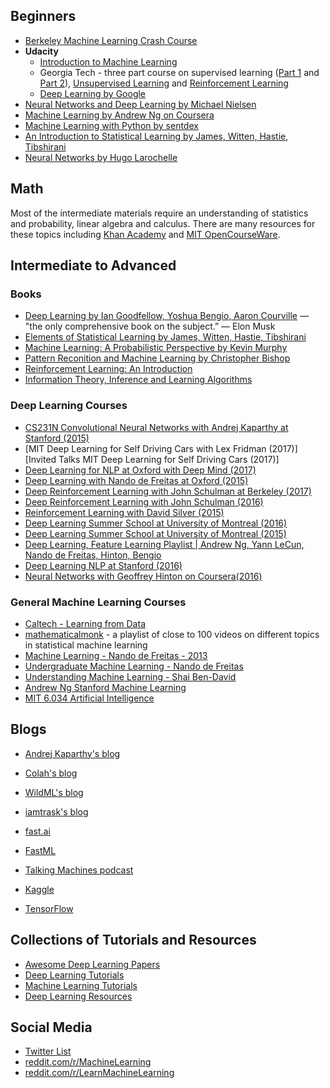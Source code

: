 ## Beginners
* [Berkeley Machine Learning Crash Course](https://ml.berkeley.edu/blog/2016/11/06/tutorial-1/)
* **Udacity**
    * [Introduction to Machine Learning](https://www.youtube.com/playlist?list=PLAwxTw4SYaPkQXg8TkVdIvYv4HfLG7SiH)
    * Georgia Tech - three part course on supervised learning ([Part 1](https://www.youtube.com/playlist?list=PLAwxTw4SYaPl0N6-e1GvyLp5-MUMUjOKo) and [Part 2](https://www.youtube.com/playlist?list=PLAwxTw4SYaPlkESDcHD-0oqVx5sAIgz7O)), [Unsupervised Learning](https://www.youtube.com/playlist?list=PLAwxTw4SYaPmaHhu-Lz3mhLSj-YH-JnG7) and [Reinforcement Learning](https://www.youtube.com/playlist?list=PLAwxTw4SYaPnidDwo9e2c7ixIsu_pdSNp)
   * [Deep Learning by Google](https://www.youtube.com/playlist?list=PLAwxTw4SYaPn_OWPFT9ulXLuQrImzHfOV)
* [Neural Networks and Deep Learning by Michael Nielsen](http://neuralnetworksanddeeplearning.com)
* [Machine Learning by Andrew Ng on Coursera](https://www.youtube.com/playlist?list=PLVJA7edNhnRTYqqW5zIj0gkVmxWnkXqTP)
* [Machine Learning with Python by sentdex](https://www.youtube.com/playlist?list=PLQVvvaa0QuDfKTOs3Keq_kaG2P55YRn5v)
* [An Introduction to Statistical Learning by James, Witten, Hastie, Tibshirani](http://www-bcf.usc.edu/~gareth/ISL/ISLR%20First%20Printing.pdf)
* [Neural Networks by Hugo Larochelle](https://www.youtube.com/playlist?list=PL6Xpj9I5qXYEcOhn7TqghAJ6NAPrNmUBH)

## Math

Most of the intermediate materials require an understanding of statistics and probability, linear algebra and calculus. There are many resources for these topics including [Khan Academy](https://www.khanacademy.org) and [MIT OpenCourseWare](https://ocw.mit.edu/).

## Intermediate to Advanced

### Books

* [Deep Learning by Ian Goodfellow, Yoshua Bengio, Aaron Courville](http://www.deeplearningbook.org/) — "the only comprehensive book on the subject.” — Elon Musk
* [Elements of Statistical Learning  by James, Witten, Hastie, Tibshirani](http://statweb.stanford.edu/~tibs/ElemStatLearn/printings/ESLII_print10.pdf)
* [Machine Learning: A Probabilistic Perspective by Kevin Murphy](https://www.cse.iitk.ac.in/users/aayush/mail/machineLearningAProbabilisticPerspectiveMurphy.pdf)
* [Pattern Reconition and Machine Learning by Christopher Bishop](http://users.isr.ist.utl.pt/~wurmd/Livros/school/Bishop%20-%20Pattern%20Recognition%20And%20Machine%20Learning%20-%20Springer%20%202006.pdf)
* [Reinforcement Learning: An Introduction](http://people.inf.elte.hu/lorincz/Files/RL_2006/SuttonBook.pdf)
* [Information Theory, Inference and Learning Algorithms](http://www.inference.phy.cam.ac.uk/itprnn/book.pdf)

### Deep Learning Courses

* [CS231N Convolutional Neural Networks with Andrej Kaparthy at Stanford (2015)](https://www.youtube.com/playlist?list=PL16j5WbGpaM0_Tj8CRmurZ8Kk1gEBc7fg)
* [MIT Deep Learning for Self Driving Cars with Lex Fridman (2017)]
   [Invited Talks MIT Deep Learning for Self Driving Cars (2017)]
* [Deep Learning for NLP at Oxford with Deep Mind (2017)](https://www.youtube.com/playlist?list=PL613dYIGMXoZBtZhbyiBqb0QtgK6oJbpm)
* [Deep Learning with Nando de Freitas at Oxford (2015)](https://www.youtube.com/playlist?list=PLE6Wd9FR--EfW8dtjAuPoTuPcqmOV53Fu)
* [Deep Reinforcement Learning with John Schulman at Berkeley (2017)](https://www.youtube.com/playlist?list=PLkFD6_40KJIwTmSbCv9OVJB3YaO4sFwkX)
* [Deep Reinforcement Learning with John Schulman (2016)](https://www.youtube.com/watch?v=aUrX-rP_ss4)
* [Reinforcement Learning with David Silver (2015)](https://www.youtube.com/watch?v=2pWv7GOvuf0)
* [Deep Learning Summer School at University of Montreal (2016)](http://videolectures.net/deeplearning2016_montreal/)
* [Deep Learning Summer School at University of Montreal (2015)](http://videolectures.net/deeplearning2015_montreal/)
* [Deep Learning, Feature Learning Playlist | Andrew Ng, Yann LeCun, Nando de Freitas, Hinton, Bengio](https://www.youtube.com/playlist?list=PLHyI3Fbmv0SdzMHAy0aN59oYnLy5vyyTA)
* [Deep Learning NLP at Stanford (2016)](https://www.youtube.com/playlist?list=PLlJy-eBtNFt4CSVWYqscHDdP58M3zFHIG)
* [Neural Networks with Geoffrey Hinton on Coursera(2016)](https://www.youtube.com/playlist?list=PLoRl3Ht4JOcdU872GhiYWf6jwrk_SNhz9)

### General Machine Learning Courses

* [Caltech - Learning from Data](https://www.youtube.com/playlist?list=PLD63A284B7615313A)
* [mathematicalmonk](https://www.youtube.com/playlist?list=PLD0F06AA0D2E8FFBA) - a playlist of close to 100 videos on different topics in statistical machine learning
* [Machine Learning - Nando de Freitas - 2013](https://www.youtube.com/playlist?list=PLE6Wd9FR--EdyJ5lbFl8UuGjecvVw66F6)
* [Undergraduate Machine Learning - Nando de Freitas](https://www.youtube.com/playlist?list=PLE6Wd9FR--Ecf_5nCbnSQMHqORpiChfJf)
* [Understanding Machine Learning - Shai Ben-David](https://www.youtube.com/playlist?list=PLFze15KrfxbH8SE4FgOHpMSY1h5HiRLMm)
* [Andrew Ng Stanford Machine Learning](https://www.youtube.com/playlist?list=PLA89DCFA6ADACE599)
* [MIT 6.034 Artificial Intelligence](https://www.youtube.com/playlist?list=PLnvKubj2-I2LhIibS8TOGC42xsD3-liux)


## Blogs
* [Andrej Kaparthy's blog](https://karpathy.github.io/)
* [Colah's blog](https://colah.github.io/)
* [WildML's blog](http://www.wildml.com/)
* [iamtrask's blog](https://iamtrask.github.io/)
* [fast.ai](https://www.fast.ai)
* [FastML](http://fastml.com/)
* [Talking Machines podcast](http://www.thetalkingmachines.com/)

* [Kaggle](https://www.kaggle.com/)
* [TensorFlow](https://www.tensorflow.org/)

## Collections of Tutorials and Resources
* [Awesome Deep Learning Papers](https://github.com/terryum/awesome-deep-learning-papers)
* [Deep Learning Tutorials](https://github.com/sjchoi86/dl_tutorials)
* [Machine Learning Tutorials](https://github.com/ujjwalkarn/Machine-Learning-Tutorials/blob/master/README.md)
* [Deep Learning Resources](https://deeplearning4j.org/deeplearningpapers.html)

## Social Media
* [Twitter List](https://twitter.com/DL_ML_Loop/lists/deep-learning-loop/members)
* [reddit.com/r/MachineLearning](https://www.reddit.com/r/machinelearning)
* [reddit.com/r/LearnMachineLearning](https://www.reddit.com/r/learnmachinelearning)

